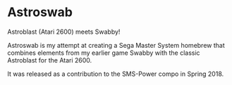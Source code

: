 # Astroswab
Astroblast (Atari 2600) meets Swabby!

Astroswab is my attempt at creating a Sega Master System homebrew that combines elements from my earlier game Swabby with the classic Astroblast for the Atari 2600. 

It was released as a contribution to the SMS-Power compo in Spring 2018.
